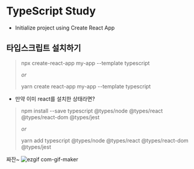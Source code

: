 # TypeScript Study

- Initialize project using Create React App

## 타입스크립트 설치하기

> npx create-react-app my-app --template typescript
>
> _or_
>
> yarn create react-app my-app --template typescript

- 만약 이미 react를 설치한 상태라면?

> npm install --save typescript @types/node @types/react @types/react-dom @types/jest
>
> _or_
>
> yarn add typescript @types/node @types/react @types/react-dom @types/jest

짜잔~
![ezgif com-gif-maker](https://user-images.githubusercontent.com/59821075/103869086-2f9a5400-510d-11eb-9816-583aa8b77691.gif)
